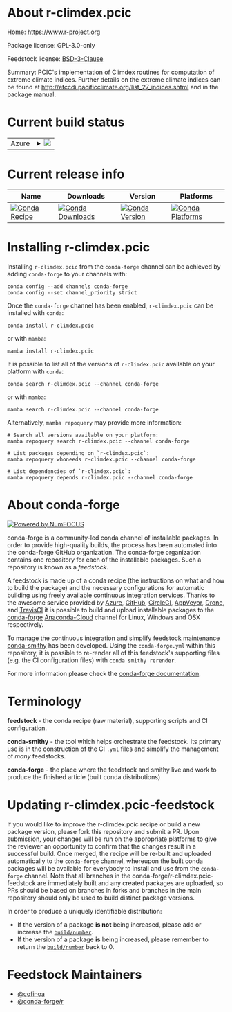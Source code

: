 About r-climdex.pcic
====================

Home: https://www.r-project.org

Package license: GPL-3.0-only

Feedstock license: [BSD-3-Clause](https://github.com/conda-forge/r-climdex.pcic-feedstock/blob/main/LICENSE.txt)

Summary: PCIC's implementation of Climdex routines for computation of extreme climate indices. Further details on the extreme climate indices can be found at <http://etccdi.pacificclimate.org/list_27_indices.shtml> and in the package manual.

Current build status
====================


<table>
    
  <tr>
    <td>Azure</td>
    <td>
      <details>
        <summary>
          <a href="https://dev.azure.com/conda-forge/feedstock-builds/_build/latest?definitionId=12570&branchName=main">
            <img src="https://dev.azure.com/conda-forge/feedstock-builds/_apis/build/status/r-climdex.pcic-feedstock?branchName=main">
          </a>
        </summary>
        <table>
          <thead><tr><th>Variant</th><th>Status</th></tr></thead>
          <tbody><tr>
              <td>linux_64_r_base4.1</td>
              <td>
                <a href="https://dev.azure.com/conda-forge/feedstock-builds/_build/latest?definitionId=12570&branchName=main">
                  <img src="https://dev.azure.com/conda-forge/feedstock-builds/_apis/build/status/r-climdex.pcic-feedstock?branchName=main&jobName=linux&configuration=linux_64_r_base4.1" alt="variant">
                </a>
              </td>
            </tr><tr>
              <td>linux_64_r_base4.2</td>
              <td>
                <a href="https://dev.azure.com/conda-forge/feedstock-builds/_build/latest?definitionId=12570&branchName=main">
                  <img src="https://dev.azure.com/conda-forge/feedstock-builds/_apis/build/status/r-climdex.pcic-feedstock?branchName=main&jobName=linux&configuration=linux_64_r_base4.2" alt="variant">
                </a>
              </td>
            </tr><tr>
              <td>osx_64_r_base4.1</td>
              <td>
                <a href="https://dev.azure.com/conda-forge/feedstock-builds/_build/latest?definitionId=12570&branchName=main">
                  <img src="https://dev.azure.com/conda-forge/feedstock-builds/_apis/build/status/r-climdex.pcic-feedstock?branchName=main&jobName=osx&configuration=osx_64_r_base4.1" alt="variant">
                </a>
              </td>
            </tr><tr>
              <td>osx_64_r_base4.2</td>
              <td>
                <a href="https://dev.azure.com/conda-forge/feedstock-builds/_build/latest?definitionId=12570&branchName=main">
                  <img src="https://dev.azure.com/conda-forge/feedstock-builds/_apis/build/status/r-climdex.pcic-feedstock?branchName=main&jobName=osx&configuration=osx_64_r_base4.2" alt="variant">
                </a>
              </td>
            </tr><tr>
              <td>win_64</td>
              <td>
                <a href="https://dev.azure.com/conda-forge/feedstock-builds/_build/latest?definitionId=12570&branchName=main">
                  <img src="https://dev.azure.com/conda-forge/feedstock-builds/_apis/build/status/r-climdex.pcic-feedstock?branchName=main&jobName=win&configuration=win_64_" alt="variant">
                </a>
              </td>
            </tr>
          </tbody>
        </table>
      </details>
    </td>
  </tr>
</table>

Current release info
====================

| Name | Downloads | Version | Platforms |
| --- | --- | --- | --- |
| [![Conda Recipe](https://img.shields.io/badge/recipe-r--climdex.pcic-green.svg)](https://anaconda.org/conda-forge/r-climdex.pcic) | [![Conda Downloads](https://img.shields.io/conda/dn/conda-forge/r-climdex.pcic.svg)](https://anaconda.org/conda-forge/r-climdex.pcic) | [![Conda Version](https://img.shields.io/conda/vn/conda-forge/r-climdex.pcic.svg)](https://anaconda.org/conda-forge/r-climdex.pcic) | [![Conda Platforms](https://img.shields.io/conda/pn/conda-forge/r-climdex.pcic.svg)](https://anaconda.org/conda-forge/r-climdex.pcic) |

Installing r-climdex.pcic
=========================

Installing `r-climdex.pcic` from the `conda-forge` channel can be achieved by adding `conda-forge` to your channels with:

```
conda config --add channels conda-forge
conda config --set channel_priority strict
```

Once the `conda-forge` channel has been enabled, `r-climdex.pcic` can be installed with `conda`:

```
conda install r-climdex.pcic
```

or with `mamba`:

```
mamba install r-climdex.pcic
```

It is possible to list all of the versions of `r-climdex.pcic` available on your platform with `conda`:

```
conda search r-climdex.pcic --channel conda-forge
```

or with `mamba`:

```
mamba search r-climdex.pcic --channel conda-forge
```

Alternatively, `mamba repoquery` may provide more information:

```
# Search all versions available on your platform:
mamba repoquery search r-climdex.pcic --channel conda-forge

# List packages depending on `r-climdex.pcic`:
mamba repoquery whoneeds r-climdex.pcic --channel conda-forge

# List dependencies of `r-climdex.pcic`:
mamba repoquery depends r-climdex.pcic --channel conda-forge
```


About conda-forge
=================

[![Powered by
NumFOCUS](https://img.shields.io/badge/powered%20by-NumFOCUS-orange.svg?style=flat&colorA=E1523D&colorB=007D8A)](https://numfocus.org)

conda-forge is a community-led conda channel of installable packages.
In order to provide high-quality builds, the process has been automated into the
conda-forge GitHub organization. The conda-forge organization contains one repository
for each of the installable packages. Such a repository is known as a *feedstock*.

A feedstock is made up of a conda recipe (the instructions on what and how to build
the package) and the necessary configurations for automatic building using freely
available continuous integration services. Thanks to the awesome service provided by
[Azure](https://azure.microsoft.com/en-us/services/devops/), [GitHub](https://github.com/),
[CircleCI](https://circleci.com/), [AppVeyor](https://www.appveyor.com/),
[Drone](https://cloud.drone.io/welcome), and [TravisCI](https://travis-ci.com/)
it is possible to build and upload installable packages to the
[conda-forge](https://anaconda.org/conda-forge) [Anaconda-Cloud](https://anaconda.org/)
channel for Linux, Windows and OSX respectively.

To manage the continuous integration and simplify feedstock maintenance
[conda-smithy](https://github.com/conda-forge/conda-smithy) has been developed.
Using the ``conda-forge.yml`` within this repository, it is possible to re-render all of
this feedstock's supporting files (e.g. the CI configuration files) with ``conda smithy rerender``.

For more information please check the [conda-forge documentation](https://conda-forge.org/docs/).

Terminology
===========

**feedstock** - the conda recipe (raw material), supporting scripts and CI configuration.

**conda-smithy** - the tool which helps orchestrate the feedstock.
                   Its primary use is in the construction of the CI ``.yml`` files
                   and simplify the management of *many* feedstocks.

**conda-forge** - the place where the feedstock and smithy live and work to
                  produce the finished article (built conda distributions)


Updating r-climdex.pcic-feedstock
=================================

If you would like to improve the r-climdex.pcic recipe or build a new
package version, please fork this repository and submit a PR. Upon submission,
your changes will be run on the appropriate platforms to give the reviewer an
opportunity to confirm that the changes result in a successful build. Once
merged, the recipe will be re-built and uploaded automatically to the
`conda-forge` channel, whereupon the built conda packages will be available for
everybody to install and use from the `conda-forge` channel.
Note that all branches in the conda-forge/r-climdex.pcic-feedstock are
immediately built and any created packages are uploaded, so PRs should be based
on branches in forks and branches in the main repository should only be used to
build distinct package versions.

In order to produce a uniquely identifiable distribution:
 * If the version of a package **is not** being increased, please add or increase
   the [``build/number``](https://docs.conda.io/projects/conda-build/en/latest/resources/define-metadata.html#build-number-and-string).
 * If the version of a package **is** being increased, please remember to return
   the [``build/number``](https://docs.conda.io/projects/conda-build/en/latest/resources/define-metadata.html#build-number-and-string)
   back to 0.

Feedstock Maintainers
=====================

* [@cofinoa](https://github.com/cofinoa/)
* [@conda-forge/r](https://github.com/conda-forge/r/)

